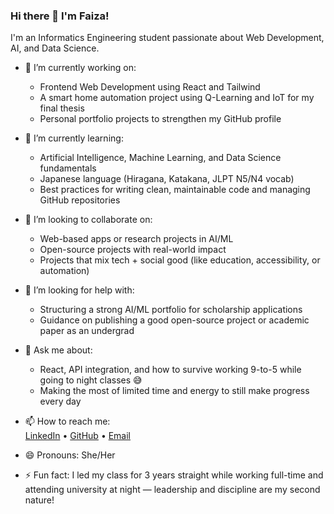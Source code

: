 ### Hi there 👋 I'm Faiza!

I'm an Informatics Engineering student passionate about Web Development, AI, and Data Science.

- 🔭 I’m currently working on:
  - Frontend Web Development using React and Tailwind
  - A smart home automation project using Q-Learning and IoT for my final thesis
  - Personal portfolio projects to strengthen my GitHub profile

- 🌱 I’m currently learning:
  - Artificial Intelligence, Machine Learning, and Data Science fundamentals
  - Japanese language (Hiragana, Katakana, JLPT N5/N4 vocab)
  - Best practices for writing clean, maintainable code and managing GitHub repositories

- 👯 I’m looking to collaborate on:
  - Web-based apps or research projects in AI/ML
  - Open-source projects with real-world impact
  - Projects that mix tech + social good (like education, accessibility, or automation)

- 🤔 I’m looking for help with:
  - Structuring a strong AI/ML portfolio for scholarship applications 
  - Guidance on publishing a good open-source project or academic paper as an undergrad

- 💬 Ask me about:
  - React, API integration, and how to survive working 9-to-5 while going to night classes 😅
  - Making the most of limited time and energy to still make progress every day

- 📫 How to reach me:  
  [LinkedIn](https://linkedin.com/in/faizakailani) • [GitHub](https://github.com/faizakailani) • [Email](mailto:faiza@example.com)

- 😄 Pronouns: She/Her  
- ⚡ Fun fact: I led my class for 3 years straight while working full-time and attending university at night — leadership and discipline are my second nature!
